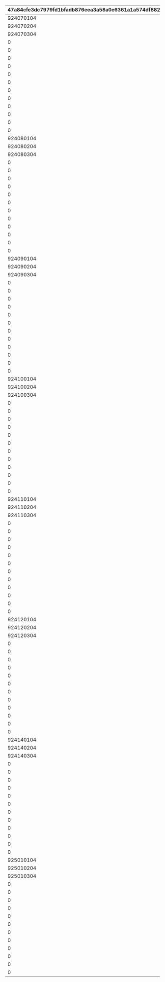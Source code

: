 |47a84cfe3dc7979fd1bfadb876eea3a58a0e6361a1a574df88209806926ef94f|821c2d797db211244c968bb6ee62b946bb656003c3b43110cdb3815a01d7e0b0|b21e18fbf5bf7bb09e7611c05cf025c02260dfa1ac8583cf87559e1dbfee5fa0|0c1bbc54ea48c22e05a401ac4df282a5a1cec01e57cd78f07219d6b652181071|4591d71371464db8f18e963f9a44d86e088ebe1d6dd0022dbfbee658ed9db37d|eea5c082f8a6a98af47edc72ddf1dd7aca58adedd6a064700a4ca5d5a04d276b|2351485a240705c024bf649ace6890eaad3260edc34706c1de21e006ca818a75|
| --- | --- | --- | --- | --- | --- | --- |
|924070104|924070100|2407001|924070101|924070102|924070103|924070105|
|924070204|924070200|2407002|924070201|924070202|924070203|924070205|
|924070304|924070300|2407003|924070301|924070302|924070303|924070305|
|0|924071100|2407004|924071101|0|0|0|
|0|924071200|2407005|924071201|0|0|0|
|0|924071300|2407006|924071301|0|0|0|
|0|924071400|2407007|924071401|0|0|0|
|0|924072100|2407008|924072101|0|0|0|
|0|924072200|2407009|924072201|0|0|0|
|0|924072300|2407010|924072301|0|0|0|
|0|924072400|2407011|924072401|0|0|0|
|0|924073100|2407012|924073101|0|0|0|
|0|924073200|2407013|924073201|0|0|0|
|0|924073300|2407014|924073301|0|0|0|
|0|924073400|2407015|924073401|0|0|0|
|924080104|924080100|2408001|924080101|924080102|924080103|924080105|
|924080204|924080200|2408002|924080201|924080202|924080203|924080205|
|924080304|924080300|2408003|924080301|924080302|924080303|924080305|
|0|924081100|2408004|924081101|0|0|0|
|0|924081200|2408005|924081201|0|0|0|
|0|924081300|2408006|924081301|0|0|0|
|0|924081400|2408007|924081401|0|0|0|
|0|924082100|2408008|924082101|0|0|0|
|0|924082200|2408009|924082201|0|0|0|
|0|924082300|2408010|924082301|0|0|0|
|0|924082400|2408011|924082401|0|0|0|
|0|924083100|2408012|924083101|0|0|0|
|0|924083200|2408013|924083201|0|0|0|
|0|924083300|2408014|924083301|0|0|0|
|0|924083400|2408015|924083401|0|0|0|
|924090104|924090100|2409001|924090101|924090102|924090103|924090105|
|924090204|924090200|2409002|924090201|924090202|924090203|924090205|
|924090304|924090300|2409003|924090301|924090302|924090303|924090305|
|0|924091100|2409004|924091101|0|0|0|
|0|924091200|2409005|924091201|0|0|0|
|0|924091300|2409006|924091301|0|0|0|
|0|924091400|2409007|924091401|0|0|0|
|0|924092100|2409008|924092101|0|0|0|
|0|924092200|2409009|924092201|0|0|0|
|0|924092300|2409010|924092301|0|0|0|
|0|924092400|2409011|924092401|0|0|0|
|0|924093100|2409012|924093101|0|0|0|
|0|924093200|2409013|924093201|0|0|0|
|0|924093300|2409014|924093301|0|0|0|
|0|924093400|2409015|924093401|0|0|0|
|924100104|924100100|2410001|924100101|924100102|924100103|924100105|
|924100204|924100200|2410002|924100201|924100202|924100203|924100205|
|924100304|924100300|2410003|924100301|924100302|924100303|924100305|
|0|924101100|2410004|924101101|0|0|0|
|0|924101200|2410005|924101201|0|0|0|
|0|924101300|2410006|924101301|0|0|0|
|0|924101400|2410007|924101401|0|0|0|
|0|924102100|2410008|924102101|0|0|0|
|0|924102200|2410009|924102201|0|0|0|
|0|924102300|2410010|924102301|0|0|0|
|0|924102400|2410011|924102401|0|0|0|
|0|924103100|2410012|924103101|0|0|0|
|0|924103200|2410013|924103201|0|0|0|
|0|924103300|2410014|924103301|0|0|0|
|0|924103400|2410015|924103401|0|0|0|
|924110104|924110100|2411001|924110101|924110102|924110103|924110105|
|924110204|924110200|2411002|924110201|924110202|924110203|924110205|
|924110304|924110300|2411003|924110301|924110302|924110303|924110305|
|0|924111100|2411004|924111101|0|0|0|
|0|924111200|2411005|924111201|0|0|0|
|0|924111300|2411006|924111301|0|0|0|
|0|924111400|2411007|924111401|0|0|0|
|0|924112100|2411008|924112101|0|0|0|
|0|924112200|2411009|924112201|0|0|0|
|0|924112300|2411010|924112301|0|0|0|
|0|924112400|2411011|924112401|0|0|0|
|0|924113100|2411012|924113101|0|0|0|
|0|924113200|2411013|924113201|0|0|0|
|0|924113300|2411014|924113301|0|0|0|
|0|924113400|2411015|924113401|0|0|0|
|924120104|924120100|2412001|924120101|924120102|924120103|924120105|
|924120204|924120200|2412002|924120201|924120202|924120203|924120205|
|924120304|924120300|2412003|924120301|924120302|924120303|924120305|
|0|924121100|2412004|924121101|0|0|0|
|0|924121200|2412005|924121201|0|0|0|
|0|924121300|2412006|924121301|0|0|0|
|0|924121400|2412007|924121401|0|0|0|
|0|924122100|2412008|924122101|0|0|0|
|0|924122200|2412009|924122201|0|0|0|
|0|924122300|2412010|924122301|0|0|0|
|0|924122400|2412011|924122401|0|0|0|
|0|924123100|2412012|924123101|0|0|0|
|0|924123200|2412013|924123201|0|0|0|
|0|924123300|2412014|924123301|0|0|0|
|0|924123400|2412015|924123401|0|0|0|
|924140104|924140100|2414001|924140101|924140102|924140103|924140105|
|924140204|924140200|2414002|924140201|924140202|924140203|924140205|
|924140304|924140300|2414003|924140301|924140302|924140303|924140305|
|0|924141100|2414004|924141101|0|0|0|
|0|924141200|2414005|924141201|0|0|0|
|0|924141300|2414006|924141301|0|0|0|
|0|924141400|2414007|924141401|0|0|0|
|0|924142100|2414008|924142101|0|0|0|
|0|924142200|2414009|924142201|0|0|0|
|0|924142300|2414010|924142301|0|0|0|
|0|924142400|2414011|924142401|0|0|0|
|0|924143100|2414012|924143101|0|0|0|
|0|924143200|2414013|924143201|0|0|0|
|0|924143300|2414014|924143301|0|0|0|
|0|924143400|2414015|924143401|0|0|0|
|925010104|925010100|2501001|925010101|925010102|925010103|925010105|
|925010204|925010200|2501002|925010201|925010202|925010203|925010205|
|925010304|925010300|2501003|925010301|925010302|925010303|925010305|
|0|925011100|2501004|925011101|0|0|0|
|0|925011200|2501005|925011201|0|0|0|
|0|925011300|2501006|925011301|0|0|0|
|0|925011400|2501007|925011401|0|0|0|
|0|925012100|2501008|925012101|0|0|0|
|0|925012200|2501009|925012201|0|0|0|
|0|925012300|2501010|925012301|0|0|0|
|0|925012400|2501011|925012401|0|0|0|
|0|925013100|2501012|925013101|0|0|0|
|0|925013200|2501013|925013201|0|0|0|
|0|925013300|2501014|925013301|0|0|0|
|0|925013400|2501015|925013401|0|0|0|